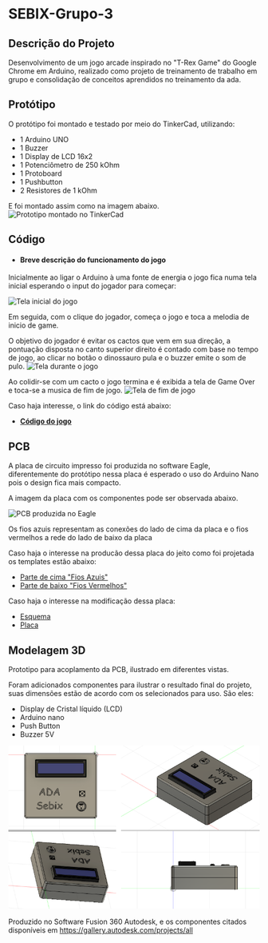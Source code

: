 # SEBIX-Grupo-3
## Descrição do Projeto
Desenvolvimento de um jogo arcade inspirado no "T-Rex Game" do Google Chrome em Arduino, realizado como projeto de treinamento de trabalho em grupo e consolidação de conceitos aprendidos no treinamento da ada. 
## Protótipo
O protótipo foi montado e testado por meio do TinkerCad, utilizando:
- 1 Arduino UNO
- 1 Buzzer 
- 1 Display de LCD 16x2
- 1 Potenciômetro de 250 kOhm
- 1 Protoboard 
- 1 Pushbutton
- 2 Resistores de 1 kOhm 

E foi montado assim como na imagem abaixo.
![Prototipo montado no TinkerCad](/Imagens/montagem-tinkercad.png)

## Código
- #### Breve descrição do funcionamento do jogo
Inicialmente ao ligar o Arduino à uma fonte de energia o jogo fica numa tela inicial esperando o input do jogador para começar:

![Tela inicial do jogo](/Imagens/tela-start.png)

Em seguida, com o clique do jogador, começa o jogo e toca a melodia de inicio de game. 

O objetivo do jogador é evitar os cactos que vem em sua direção, a pontuação disposta no canto superior direito é contado com base no tempo de jogo, ao clicar no botão o dinossauro pula e o buzzer emite o som de pulo.
![Tela durante o jogo](/Imagens/tela-ingame.png)

Ao colidir-se com um cacto o jogo termina e é exibida a tela de Game Over e toca-se a musica de fim de jogo.
![Tela de fim de jogo](/Imagens/tela-gameover.png)

Caso haja interesse, o link do código está abaixo:
- **[Código do jogo](/codigo-sebix-grupo3.ino.ino)**

## PCB
A placa de circuito impresso foi produzida no software Eagle, diferentemente do protótipo nessa placa é esperado o uso do Arduino Nano pois o design fica mais compacto.

A imagem da placa com os componentes pode ser observada abaixo.

![PCB produzida no Eagle](/Imagens/PCB.png)

Os fios azuis representam as conexões do lado de cima da placa e o fios vermelhos a rede do lado de baixo da placa

Caso haja o interesse na producão dessa placa do jeito como foi projetada os templates estão abaixo:
 
- [Parte de cima "Fios Azuis"](https://github.com/Rafael-Takano/SEBIX-Grupo-3/blob/main/PCB_Files/Schematic_Sebix_top.pdf)
- [Parte de baixo "Fios Vermelhos"](https://github.com/Rafael-Takano/SEBIX-Grupo-3/blob/main/PCB_Files/Schematic_Sebix_bottom.pdf)

Caso haja o interesse na modificação dessa placa: 

- [Esquema](https://github.com/Rafael-Takano/SEBIX-Grupo-3/blob/main/PCB_Files/Schematic_Sebix.sch)
- [Placa](https://github.com/Rafael-Takano/SEBIX-Grupo-3/blob/main/PCB_Files/Schematic_Sebix.brd)

## Modelagem 3D
Prototipo para acoplamento da PCB, ilustrado em diferentes vistas. 

Foram adicionados componentes para ilustrar o resultado final do projeto, suas dimensões estão de acordo com os selecionados para uso. São eles:
- Display de Cristal líquido (LCD)
- Arduino nano
- Push Button
- Buzzer 5V

![Prototipo para acoplamento](https://github.com/G110-ctrl/SEBIX-Grupo-3/blob/main/Imagens/modelo3d.png)

Produzido no Software Fusion 360 Autodesk, e os componentes citados disponíveis em https://gallery.autodesk.com/projects/all
